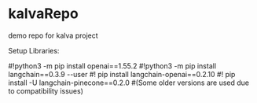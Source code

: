 # kalvaRepo
demo repo for kalva project

Setup Libraries:

#!python3 -m pip install openai==1.55.2
#!python3 -m pip install langchain==0.3.9 --user 
#! pip install langchain-openai==0.2.10
#! pip install -U langchain-pinecone==0.2.0 
#(Some older versions are used due to compatibility issues)


